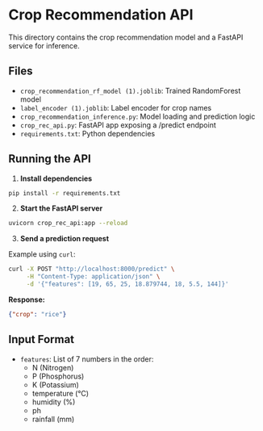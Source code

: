 # Crop Recommendation API

This directory contains the crop recommendation model and a FastAPI service for inference.

## Files
- `crop_recommendation_rf_model (1).joblib`: Trained RandomForest model
- `label_encoder (1).joblib`: Label encoder for crop names
- `crop_recommendation_inference.py`: Model loading and prediction logic
- `crop_rec_api.py`: FastAPI app exposing a /predict endpoint
- `requirements.txt`: Python dependencies

## Running the API

1. **Install dependencies**

```bash
pip install -r requirements.txt
```

2. **Start the FastAPI server**

```bash
uvicorn crop_rec_api:app --reload
```

3. **Send a prediction request**

Example using `curl`:

```bash
curl -X POST "http://localhost:8000/predict" \
     -H "Content-Type: application/json" \
     -d '{"features": [19, 65, 25, 18.879744, 18, 5.5, 144]}'
```

**Response:**
```json
{"crop": "rice"}
```

## Input Format
- `features`: List of 7 numbers in the order:
  - N (Nitrogen)
  - P (Phosphorus)
  - K (Potassium)
  - temperature (°C)
  - humidity (%)
  - ph
  - rainfall (mm) 